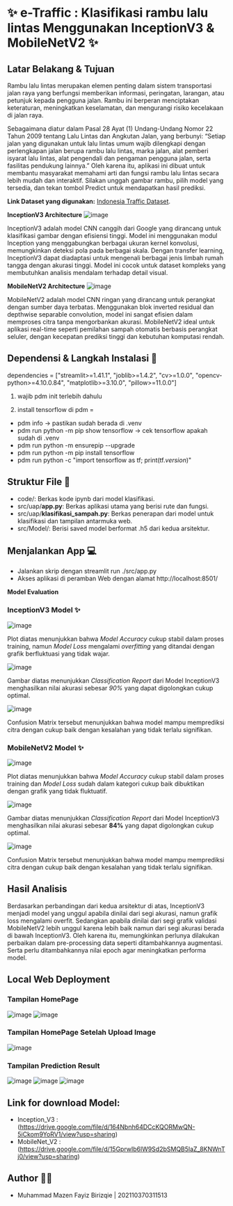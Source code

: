 # ✨ e-Traffic : Klasifikasi rambu lalu lintas Menggunakan InceptionV3 & MobileNetV2 ✨

## Latar Belakang & Tujuan
  Rambu lalu lintas merupakan elemen penting dalam sistem transportasi jalan raya yang berfungsi memberikan informasi, peringatan, larangan, atau petunjuk kepada pengguna jalan. 
Rambu ini berperan menciptakan keteraturan, meningkatkan keselamatan, dan mengurangi risiko kecelakaan di jalan raya.

  Sebagaimana diatur dalam Pasal 28 Ayat (1) Undang-Undang Nomor 22 Tahun 2009 tentang Lalu Lintas dan Angkutan Jalan, yang berbunyi:  “Setiap jalan yang digunakan untuk lalu lintas umum wajib dilengkapi dengan perlengkapan jalan berupa rambu lalu lintas, marka jalan, alat pemberi isyarat lalu lintas, alat pengendali dan pengaman pengguna jalan, serta fasilitas pendukung lainnya.”
  Oleh karena itu, aplikasi ini dibuat untuk membantu masyarakat memahami arti dan fungsi rambu lalu lintas secara lebih mudah dan interaktif.  Silakan unggah gambar rambu, pilih model yang tersedia, dan tekan tombol Predict untuk mendapatkan hasil prediksi.

**Link Dataset yang digunakan:** [Indonesia Traffic Dataset](https://www.kaggle.com/datasets/cakrulgaming/indonesia-traffic-sign).

**InceptionV3 Architecture**
![image](assets/Inception_V3/Architecture-of-Inception-v3.png)

InceptionV3 adalah model CNN canggih dari Google yang dirancang untuk klasifikasi gambar dengan efisiensi tinggi. Model ini menggunakan modul Inception yang menggabungkan berbagai ukuran kernel konvolusi, memungkinkan deteksi pola pada berbagai skala. Dengan transfer learning, InceptionV3 dapat diadaptasi untuk mengenali berbagai jenis limbah rumah tangga dengan akurasi tinggi. Model ini cocok untuk dataset kompleks yang membutuhkan analisis mendalam terhadap detail visual.

**MobileNetV2 Architecture**
![image](assets/MobileNet_V2/Architecture-of-MobileNetV2.png)

MobileNetV2 adalah model CNN ringan yang dirancang untuk perangkat dengan sumber daya terbatas. Menggunakan blok inverted residual dan depthwise separable convolution, model ini sangat efisien dalam memproses citra tanpa mengorbankan akurasi. MobileNetV2 ideal untuk aplikasi real-time seperti pemilahan sampah otomatis berbasis perangkat seluler, dengan kecepatan prediksi tinggi dan kebutuhan komputasi rendah.

## Dependensi & Langkah Instalasi 📃
dependencies = ["streamlit>=1.41.1", "joblib>=1.4.2", "cv>=1.0.0", "opencv-python>=4.10.0.84", "matplotlib>=3.10.0", "pillow>=11.0.0"]

1. wajib pdm init terlebih dahulu

2. install tensorflow di pdm =
- pdm info -> pastikan sudah berada di .venv
- pdm run python -m pip show tensorflow -> cek tensorflow apakah sudah di .venv
- pdm run python -m ensurepip --upgrade
- pdm run python -m pip install tensorflow
- pdm run python -c "import tensorflow as tf; print(tf._version_)"

## Struktur File 📄
- code/: Berkas kode ipynb dari model klasifikasi.
- src/uap/**app.py**: Berkas aplikasi utama yang berisi rute dan fungsi.
- src/uap/**klasifikasi_sampah.py**: Berkas penerapan dari model untuk klasifikasi dan tampilan antarmuka web.
- src/Model/: Berisi saved model berformat .h5 dari kedua arsitektur.

## Menjalankan App 💻
- Jalankan skrip dengan streamlit run ./src/app.py
- Akses aplikasi di peramban Web dengan alamat http://localhost:8501/

**Model Evaluation**

### InceptionV3 Model ✨

![image](assets/Inception_V3/Plot_visualization_Inception_V3.png)

Plot diatas menunjukkan bahwa *Model Accuracy* cukup stabil dalam proses training, namun *Model Loss* mengalami *overfitting* yang ditandai dengan grafik berfluktuasi yang tidak wajar.

![image](assets/Inception_V3/Classfification_report.png)

Gambar diatas menunjukkan *Classification Report* dari Model InceptionV3 menghasilkan nilai akurasi sebesar *90%* yang dapat digolongkan cukup optimal.

![image](assets/Inception_V3/Confusion_Matrix.png)

Confusion Matrix tersebut menunjukkan bahwa model mampu memprediksi citra dengan cukup baik dengan kesalahan yang tidak terlalu signifikan.

### MobileNetV2 Model ✨

![image](assets/MobileNet_V2/Plot_visualization_MobileNet_V2.png)

Plot diatas menunjukkan bahwa *Model Accuracy* cukup stabil dalam proses training dan *Model Loss* sudah dalam kategori cukup baik dibuktikan dengan grafik yang tidak fluktuatif.

![image](assets/MobileNet_V2/Classification_report.png)

Gambar diatas menunjukkan *Classification Report* dari Model InceptionV3 menghasilkan nilai akurasi sebesar **84%** yang dapat digolongkan cukup optimal.

![image](assets/MobileNet_V2/Confusion_Matrix.png)

Confusion Matrix tersebut menunjukkan bahwa model mampu memprediksi citra dengan cukup baik dengan kesalahan yang tidak terlalu signifikan.

## Hasil Analisis
Berdasarkan perbandingan dari kedua arsitektur di atas, InceptionV3 menjadi model yang unggul apabila dinilai dari segi akurasi, namun grafik loss mengalami overfit. Sedangkan apabila dinilai dari segi grafik validasi MobileNetV2 lebih unggul karena lebih baik namun dari segi akurasi berada di bawah InceptionV3. 
Oleh karena itu, memungkinkan perlunya dilakukan perbaikan dalam pre-processing data seperti ditambahkannya augmentasi. Serta perlu ditambahkannya nilai epoch agar meningkatkan performa model.

## Local Web Deployment

### Tampilan HomePage

![image](assets/hp1.png)
![image](assets/hp2.png)

### Tampilan HomePage Setelah Upload Image

![image](assets/up.png)

### Tampilan Prediction Result

![image](assets/result1.png)
![image](assets/result2.png)
![image](assets/result3.png)

## Link for download Model:
- Inception_V3 : (https://drive.google.com/file/d/164Nbnh64DCcKQORMwQN-5iCkom9YoRV1/view?usp=sharing)
- MobileNet_V2 : (https://drive.google.com/file/d/15GprwIb6lW9Sd2bSMQB5laZ_8KNWnTj0/view?usp=sharing)

## Author 👨‍💻 
- Muhammad Mazen Fayiz Birizqie | 202110370311513

